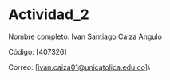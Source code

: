 # Actividad_2

Nombre completo: Ivan Santiago Caiza Angulo

Código: [407326]

Correo: [ivan.caiza01@unicatolica.edu.co]\
